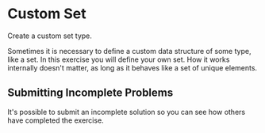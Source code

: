 # Custom Set

Create a custom set type.

Sometimes it is necessary to define a custom data structure of some
type, like a set. In this exercise you will define your own set. How it
works internally doesn't matter, as long as it behaves like a set of
unique elements.



## Submitting Incomplete Problems
It's possible to submit an incomplete solution so you can see how others have completed the exercise.

